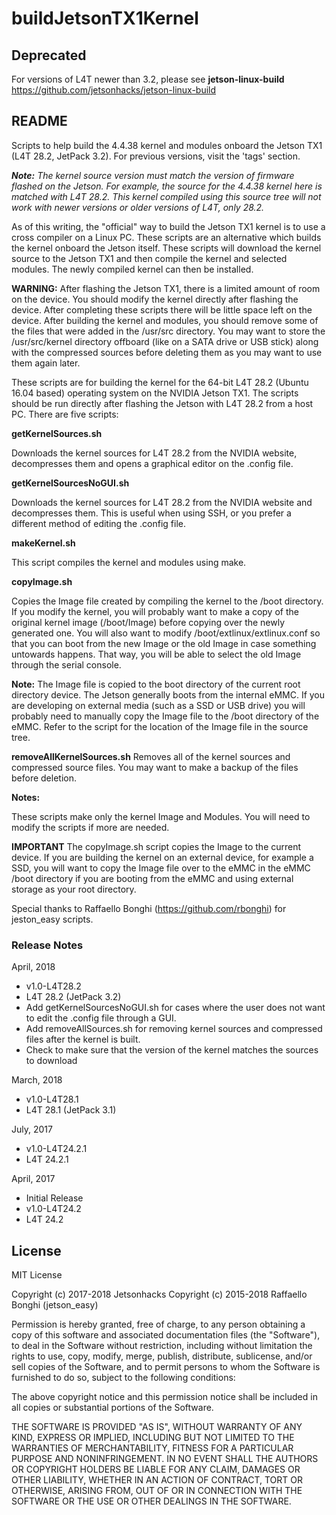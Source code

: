 # buildJetsonTX1Kernel

## Deprecated

For versions of L4T newer than 3.2, please see **jetson-linux-build** https://github.com/jetsonhacks/jetson-linux-build

## README

Scripts to help build the 4.4.38 kernel and modules onboard the Jetson TX1 (L4T 28.2, JetPack 3.2). For previous versions, visit the 'tags' section.

<em><strong>Note:</strong> The kernel source version must match the version of firmware flashed on the Jetson. For example, the source for the 4.4.38 kernel here is matched with L4T 28.2. This kernel compiled using this source tree will not work with newer versions or older versions of L4T, only 28.2.</em>


As of this writing, the "official" way to build the Jetson TX1 kernel is to use a cross compiler on a Linux PC. These scripts are an alternative which builds the kernel onboard the Jetson itself. These scripts will download the kernel source to the Jetson TX1 and then compile the kernel and selected modules. The newly compiled kernel can then be installed.

<strong>WARNING:</strong> After flashing the Jetson TX1, there is a limited amount of room on the device. You should modify the kernel directly after flashing the device. After completing these scripts there will be little space left on the device. After building the kernel and modules, you should remove some of the files that were added in the /usr/src directory. You may want to store the /usr/src/kernel directory offboard (like on a SATA drive or USB stick) along with the compressed sources before deleting them as you may want to use them again later.

These scripts are for building the kernel for the 64-bit L4T 28.2 (Ubuntu 16.04 based) operating system on the NVIDIA Jetson TX1. The scripts should be run directly after flashing the Jetson with L4T 28.2 from a host PC. There are five scripts:

<strong>getKernelSources.sh</strong>

Downloads the kernel sources for L4T 28.2 from the NVIDIA website, decompresses them and opens a graphical editor on the .config file. 

<strong>getKernelSourcesNoGUI.sh</strong>

Downloads the kernel sources for L4T 28.2 from the NVIDIA website and decompresses them. This is useful when using SSH, or you prefer a different method of editing the .config file. 

<strong>makeKernel.sh</strong>

This script compiles the kernel and modules using make.

<strong>copyImage.sh</strong>

Copies the Image file created by compiling the kernel to the /boot directory. If you modify the kernel, you will probably want to make a copy of the original kernel image (/boot/Image) before copying over the newly generated one. You will also want to modify /boot/extlinux/extlinux.conf so that you can boot from the new Image or the old Image in case something untowards happens. That way, you will be able to select the old Image through the serial console.

<strong>Note:</strong> The Image file is copied to the boot directory of the current root directory device. The Jetson generally boots from the internal eMMC. If you are developing on external media (such as a SSD or USB drive) you will probably need to manually copy the Image file to the /boot directory of the eMMC. Refer to the script for the location of the Image file in the source tree.

<strong>removeAllKernelSources.sh</strong>
Removes all of the kernel sources and compressed source files. You may want to make a backup of the files before deletion.


<strong>Notes:</strong> 

These scripts make only the kernel Image and Modules. You will need to modify the scripts if more are needed.

<strong>IMPORTANT</strong> The copyImage.sh script copies the Image to the current device. If you are building the kernel on an external device, for example a SSD, you will want to copy the Image file over to the eMMC in the eMMC /boot directory if you are booting from the eMMC and using external storage as your root directory. 

Special thanks to Raffaello Bonghi (https://github.com/rbonghi) for jeston_easy scripts.


### Release Notes
April, 2018
* v1.0-L4T28.2
* L4T 28.2 (JetPack 3.2)
* Add getKernelSourcesNoGUI.sh for cases where the user does not want to edit the .config file through a GUI.
* Add removeAllSources.sh for removing kernel sources and compressed files after the kernel is built.
* Check to make sure that the version of the kernel matches the sources to download

March, 2018
* v1.0-L4T28.1
* L4T 28.1 (JetPack 3.1)

July, 2017
* v1.0-L4T24.2.1
* L4T 24.2.1 

April, 2017
* Initial Release
* v1.0-L4T24.2
* L4T 24.2

## License
MIT License

Copyright (c) 2017-2018 Jetsonhacks
Copyright (c) 2015-2018 Raffaello Bonghi (jetson_easy)

Permission is hereby granted, free of charge, to any person obtaining a copy
of this software and associated documentation files (the "Software"), to deal
in the Software without restriction, including without limitation the rights
to use, copy, modify, merge, publish, distribute, sublicense, and/or sell
copies of the Software, and to permit persons to whom the Software is
furnished to do so, subject to the following conditions:

The above copyright notice and this permission notice shall be included in all
copies or substantial portions of the Software.

THE SOFTWARE IS PROVIDED "AS IS", WITHOUT WARRANTY OF ANY KIND, EXPRESS OR
IMPLIED, INCLUDING BUT NOT LIMITED TO THE WARRANTIES OF MERCHANTABILITY,
FITNESS FOR A PARTICULAR PURPOSE AND NONINFRINGEMENT. IN NO EVENT SHALL THE
AUTHORS OR COPYRIGHT HOLDERS BE LIABLE FOR ANY CLAIM, DAMAGES OR OTHER
LIABILITY, WHETHER IN AN ACTION OF CONTRACT, TORT OR OTHERWISE, ARISING FROM,
OUT OF OR IN CONNECTION WITH THE SOFTWARE OR THE USE OR OTHER DEALINGS IN THE
SOFTWARE.






